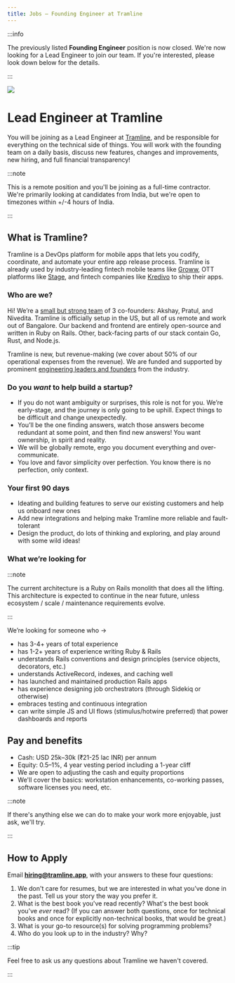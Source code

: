 ```yaml
---
title: Jobs – Founding Engineer at Tramline
---
```


<head>
  <title>Jobs – Lead Engineer at Tramline</title>
</head>

:::info

The previously listed **Founding Engineer** position is now closed. We're now looking for a Lead Engineer to join our team. If you're interested, please look down below for the details.

:::


![](../../static/img/shinkan.png)

# Lead Engineer at Tramline

You will be joining as a Lead Engineer at [Tramline](https://tramline.app), and be responsible for everything on the technical side of things. You will work with the founding team on a daily basis, discuss new features, changes and improvements, new hiring, and full financial transparency!

:::note

This is a remote position and you'll be joining as a full-time contractor. We're primarily looking at candidates from India, but we're open to timezones within +/-4 hours of India.

:::


## What is Tramline?

Tramline is a DevOps platform for mobile apps that lets you codify, coordinate, and automate your entire app release process. Tramline is already used by industry-leading fintech mobile teams like [Groww](https://groww.in/), OTT platforms like [Stage](https://www.stage.in), and fintech companies like [Kredivo](https://kredivocorp.com) to ship their apps.

### Who are we?

Hi! We’re a [small but strong team](https://www.tramline.app/about) of 3 co-founders: Akshay, Pratul, and Nivedita. Tramline is officially setup in the US, but all of us remote and work out of Bangalore. Our backend and frontend are entirely open-source and written in Ruby on Rails. Other, back-facing parts of our stack contain Go, Rust, and Node.js.

Tramline is new, but revenue-making (we cover about 50% of our operational expenses from the revenue). We are funded and supported by prominent [engineering leaders and founders](https://www.tramline.app/about) from the industry.

### Do you *want* to help build a startup?

* If you do not want ambiguity or surprises, this role is not for you. We’re early-stage, and the journey is only going to be uphill. Expect things to be difficult and change unexpectedly.
* You’ll be the one finding answers, watch those answers become redundant at some point, and then find new answers! You want ownership, in spirit and reality.
* We will be globally remote, ergo you document everything and over-communicate.
* You love and favor simplicity over perfection. You know there is no perfection, only context.

### Your first 90 days

* Ideating and building features to serve our existing customers and help us onboard new ones
* Add new integrations and helping make Tramline more reliable and fault-tolerant
* Design the product, do lots of thinking and exploring, and play around with some wild ideas!

### What we’re looking for

:::note

The current architecture is a Ruby on Rails monolith that does all the lifting. This architecture is expected to continue in the near future, unless ecosystem / scale / maintenance requirements evolve.

:::


We’re looking for someone who →

* has 3-4+ years of total experience
* has 1-2+ years of experience writing Ruby & Rails
* understands Rails conventions and design principles (service objects, decorators, etc.)
* understands ActiveRecord, indexes, and caching well
* has launched and maintained production Rails apps
* has experience designing job orchestrators (through Sidekiq or otherwise)
* embraces testing and continuous integration
* can write simple JS and UI flows (stimulus/hotwire preferred) that power dashboards and reports

## Pay and benefits

* Cash: USD 25k–30k (₹21-25 lac INR) per annum
* Equity: 0.5–1%, 4 year vesting period including a 1-year cliff
* We are open to adjusting the cash and equity proportions
* We'll cover the basics: workstation enhancements, co-working passes, software licenses you need, etc.

:::note

If there's anything else we can do to make your work more enjoyable, just ask, we'll try.

:::

## How to Apply

Email **hiring@tramline.app**, with your answers to these four questions:

1. We don't care for resumes, but we are interested in what you’ve done in the past. Tell us your story the way you prefer it.
2. What is the best book you've read recently? What's the best book you've *ever* read? (If you can answer both questions, once for technical books and once for explicitly non-technical books, that would be great.)
3. What is your go-to resource(s) for solving programming problems?
4. Who do you look up to in the industry? Why?

:::tip

Feel free to ask us any questions about Tramline we haven't covered.

:::
